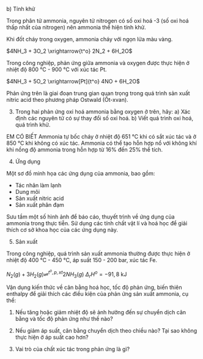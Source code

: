 b) Tính khử

Trong phân tử ammonia, nguyên tử nitrogen có số oxi hoá -3 (số oxi hoá thấp nhất của nitrogen) nên ammonia thể hiện tính khử.

Khi đốt cháy trong oxygen, ammonia cháy với ngọn lửa màu vàng.

$4NH_3 + 3O_2 \xrightarrow{t^o} 2N_2 + 6H_2O$

Trong công nghiệp, phản ứng giữa ammonia và oxygen được thực hiện ở nhiệt độ 800 °C - 900 °C với xúc tác Pt.

$4NH_3 + 5O_2 \xrightarrow[Pt]{t^o} 4NO + 6H_2O$

Phản ứng trên là giai đoạn trung gian quan trọng trong quá trình sản xuất nitric acid theo phương pháp Ostwald (Ốt-xvan).

3. Trong hai phản ứng oxi hoá ammonia bằng oxygen ở trên, hãy:
a) Xác định các nguyên tử có sự thay đổi số oxi hoá.
b) Viết quá trình oxi hoá, quá trình khử.

EM CÓ BIẾT
Ammonia tự bốc cháy ở nhiệt độ 651 °C khi có sắt xúc tác và ở 850 °C khi không có xúc tác. Ammonia có thể tạo hỗn hợp nổ với không khí khi nồng độ ammonia trong hỗn hợp từ 16% đến 25% thể tích.

4. Ứng dụng

Một sơ đồ minh họa các ứng dụng của ammonia, bao gồm:
- Tác nhân làm lạnh
- Dung môi
- Sản xuất nitric acid
- Sản xuất phân đạm

Sưu tầm một số hình ảnh để báo cáo, thuyết trình về ứng dụng của ammonia trong thực tiễn. Sử dụng các tính chất vật lí và hoá học để giải thích cơ sở khoa học của các ứng dụng này.

5. Sản xuất

Trong công nghiệp, quá trình sản xuất ammonia thường được thực hiện ở nhiệt độ 400 °C - 450 °C, áp suất 150 - 200 bar, xúc tác Fe.

$N_2(g) + 3H_2(g) \rightleftharpoons^{t^o, p, xt} 2NH_3(g)$     $\Delta_rH^o = -91,8$ kJ

Vận dụng kiến thức về cân bằng hoá học, tốc độ phản ứng, biến thiên enthalpy để giải thích các điều kiện của phản ứng sản xuất ammonia, cụ thể:

1. Nếu tăng hoặc giảm nhiệt độ sẽ ảnh hưởng đến sự chuyển dịch cân bằng và tốc độ phản ứng như thế nào?

2. Nếu giảm áp suất, cân bằng chuyển dịch theo chiều nào? Tại sao không thực hiện ở áp suất cao hơn?

3. Vai trò của chất xúc tác trong phản ứng là gì?